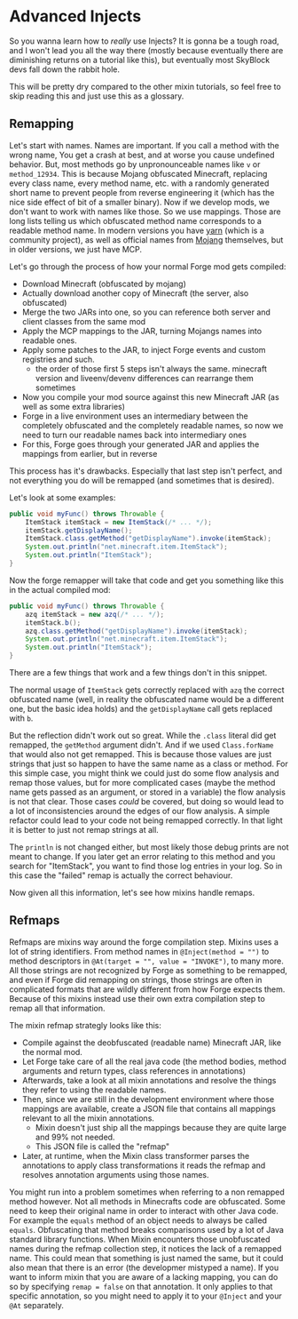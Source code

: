 # Advanced Injects

So you wanna learn how to *really* use Injects? It is gonna be a tough road, and I won't lead you all the way there (mostly because eventually there are diminishing returns on a tutorial like this), but eventually most SkyBlock devs fall down the rabbit hole.

This will be pretty dry compared to the other mixin tutorials, so feel free to skip reading this and just use this as a glossary.

## Remapping

Let's start with names. Names are important. If you call a method with the wrong name, You get a crash at best, and at worse you cause undefined behavior. But, most methods go by unpronounceable names like `v` or `method_12934`. This is because Mojang obfuscated Minecraft, replacing every class name, every method name, etc. with a randomly generated short name to prevent people from reverse engineering it (which has the nice side effect of bit of a smaller binary). Now if we develop mods, we don't want to work with names like those. So we use mappings. Those are long lists telling us which obfuscated method name corresponds to a readable method name. In modern versions you have [yarn](https://github.com/FabricMC/yarn/) (which is a community project), as well as official names from [Mojang](https://nea.moe/minecraft.html) themselves, but in older versions, we just have MCP.

Let's go through the process of how your normal Forge mod gets compiled:

 - Download Minecraft (obfuscated by mojang)
 - Actually download another copy of Minecraft (the server, also obfuscated)
 - Merge the two JARs into one, so you can reference both server and client classes from the same mod
 - Apply the MCP mappings to the JAR, turning Mojangs names into readable ones.
 - Apply some patches to the JAR, to inject Forge events and custom registries and such.
     - the order of those first 5 steps isn't always the same. minecraft version and liveenv/devenv differences can rearrange them sometimes
 - Now you compile your mod source against this new Minecraft JAR (as well as some extra libraries)
 - Forge in a live environment uses an intermediary between the completely obfuscated and the completely readable names, so now we need to turn our readable names back into intermediary ones
 - For this, Forge goes through your generated JAR and applies the mappings from earlier, but in reverse

This process has it's drawbacks. Especially that last step isn't perfect, and not everything you do will be remapped (and sometimes that is desired).

Let's look at some examples:


```java
public void myFunc() throws Throwable {
    ItemStack itemStack = new ItemStack(/* ... */);
    itemStack.getDisplayName();
    ItemStack.class.getMethod("getDisplayName").invoke(itemStack);
    System.out.println("net.minecraft.item.ItemStack");
    System.out.println("ItemStack");
}
```

Now the forge remapper will take that code and get you something like this in the actual compiled mod:

```java
public void myFunc() throws Throwable {
    azq itemStack = new azq(/* ... */);
    itemStack.b();
    azq.class.getMethod("getDisplayName").invoke(itemStack);
    System.out.println("net.minecraft.item.ItemStack");
    System.out.println("ItemStack");
}
```

There are a few things that work and a few things don't in this snippet.

The normal usage of `ItemStack` gets correctly replaced with `azq` the correct obfuscated name (well, in reality the obfuscated name would be a different one, but the basic idea holds) and the `getDisplayName` call gets replaced with `b`.

But the reflection didn't work out so great. While the `.class` literal did get remapped, the `getMethod` argument didn't. And if we used `Class.forName` that would also not get remapped. This is because those values are just strings that just so happen to have the same name as a class or method. For this simple case, you might think we could just do some flow analysis and remap those values, but for more complicated cases (maybe the method name gets passed as an argument, or stored in a variable) the flow analysis is not that clear. Those cases *could* be covered, but doing so would lead to a lot of inconsistencies around the edges of our flow analysis. A simple refactor could lead to your code not being remapped correctly. In that light it is better to just not remap strings at all.

The `println` is not changed either, but most likely those debug prints are not meant to change. If you later get an error relating to this method and you search for "ItemStack", you want to find those log entries in your log. So in this case the "failed" remap is actually the correct behaviour.

Now given all this information, let's see how mixins handle remaps.

## Refmaps

Refmaps are mixins way around the forge compilation step. Mixins uses a lot of string identifiers. From method names in `@Inject(method = "")` to method descriptors in `@At(target = "", value = "INVOKE")`, to many more. All those strings are not recognized by Forge as something to be remapped, and even if Forge did remapping on strings, those strings are often in complicated formats that are wildly different from how Forge expects them. Because of this mixins instead use their own extra compilation step to remap all that information.

The mixin refmap strategly looks like this:


 - Compile against the deobfuscated (readable name) Minecraft JAR, like the normal mod.
 - Let Forge take care of all the real java code (the method bodies, method arguments and return types, class references in annotations)
 - Afterwards, take a look at all mixin annotations and resolve the things they refer to using the readable names.
 - Then, since we are still in the development environment where those mappings are available, create a JSON file that contains all mappings relevant to all the mixin annotations.
    - Mixin doesn't just ship all the mappings because they are quite large and 99% not needed.
    - This JSON file is called the "refmap"
 - Later, at runtime, when the Mixin class transformer parses the annotations to apply class transformations it reads the refmap and resolves annotation arguments using those names.

You might run into a problem sometimes when referring to a non remapped method however. Not all methods in Minecrafts code are obfuscated. Some need to keep their original name in order to interact with other Java code. For example the `equals` method of an object needs to always be called `equals`. Obfuscating that method breaks comparisons used by a lot of Java standard library functions. When Mixin encounters those unobfuscated names during the refmap collection step, it notices the lack of a remapped name. This could mean that something is just named the same, but it could also mean that there is an error (the developmer mistyped a name). If you want to inform mixin that you are aware of a lacking mapping, you can do so by specifying `remap = false` on that annotation. It only applies to that specific annotation, so you might need to apply it to your `@Inject` and your `@At` separately.





